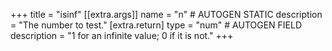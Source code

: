 +++
title = "isinf"
[[extra.args]]
name = "n" # AUTOGEN STATIC
description = "The number to test."
[extra.return]
type = "num" # AUTOGEN FIELD
description = "1 for an infinite value; 0 if it is not."
+++
